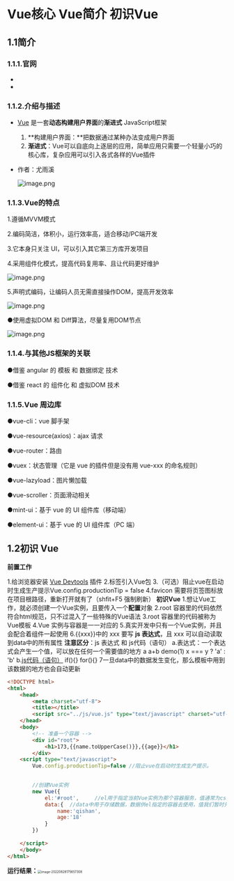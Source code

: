 # Vue核心 Vue简介 初识Vue

## 1.1简介

### 	1.1.1.官网

- [英文官网]: https://vuejs.org/

- [中文官网]: https://cn.vuejs.org/

### 	1.1.2.介绍与描述

- <u>Vue</u> 是一套**动态构建用户界面**的**渐进式** JavaScript框架

  1. **构建用户界面：**把数据通过某种办法变成用户界面
  2. **渐进式**：Vue可以自底向上逐层的应用，简单应用只需要一个轻量小巧的核心库，复杂应用可以引入各式各样的Vue插件

- 作者：尤雨溪

  ![image.png](https://cdn.nlark.com/yuque/0/2022/png/1379492/1643034892163-5a414e93-a9a1-45c1-ad72-89bbf4f4eba5.png?x-oss-process=image%2Fresize%2Cw_937%2Climit_0)

### 	1.1.3.Vue的特点

1.遵循MVVM模式 

2.编码简洁，体积小，运行效率高，适合移动/PC端开发 

3.它本身只关注 UI，可以引入其它第三方库开发项目

4.采用组件化模式，提高代码复用率、且让代码更好维护

![image.png](https://cdn.nlark.com/yuque/0/2022/png/1379492/1643035195917-eb463d5c-5a77-43a6-914e-dd0f83b0ff80.png?x-oss-process=image%2Fresize%2Cw_582%2Climit_0)



5.声明式编码，让编码人员无需直接操作DOM，提高开发效率

![image.png](https://cdn.nlark.com/yuque/0/2022/png/1379492/1643035526209-9cdf929a-b3db-4997-b1fe-74fd203037d8.png?x-oss-process=image%2Fresize%2Cw_750%2Climit_0)



●使用虚拟DOM 和 Diff算法，尽量复用DOM节点

![image.png](https://cdn.nlark.com/yuque/0/2022/png/1379492/1643035897962-d84f5075-0fd7-4d52-ad8c-31371d98bb08.png?x-oss-process=image%2Fresize%2Cw_750%2Climit_0)



### 1.1.4.与其他JS框架的关联 

●借鉴 angular 的 模板 和 数据绑定 技术

●借鉴 react 的 组件化 和 虚拟DOM 技术

### 1.1.5.Vue 周边库

●vue-cli：vue 脚手架

●vue-resource(axios)：ajax 请求

●vue-router：路由

●vuex：状态管理（它是 vue 的插件但是没有用 vue-xxx 的命名规则）

●vue-lazyload：图片懒加载

●vue-scroller：页面滑动相关

●mint-ui：基于 vue 的 UI 组件库（移动端）

●element-ui：基于 vue 的 UI 组件库（PC 端）

## 1.2初识 Vue

**前置工作**

1.给浏览器安装 [Vue Devtools](https://cn.vuejs.org/v2/guide/installation.html#Vue-Devtools) 插件
		2.标签引入Vue包
		3.（可选）阻止vue在启动时生成生产提示Vue.config.productionTip = false
		4.favicon 需要将页签图标放在项目根路径，重新打开就有了（shfit+F5 强制刷新）
		**初识Vue**
		1.想让Vue工作，就必须创建一个Vue实例，且要传入一个**配置**对象
		2.root 容器里的代码依然符合html规范，只不过混入了一些特殊的Vue语法
		3.root 容器里的代码被称为Vue模板
		4.Vue 实例与容器是一一对应的
		5.真实开发中只有一个Vue实例，并且会配合着组件一起使用
		6.{{xxx}}中的 xxx 要写 **js 表达式**，且 xxx 可以自动读取到data中的所有属性
**注意区分**：js 表达式 和 js代码（语句）
a.表达式：一个表达式会产生一个值，可以放在任何一个需要值的地方
	a	a+b		demo(1)		x === y ? 'a' : 'b'
b.<u>js代码（语句）</u>
	if(){}		for(){}
7一旦data中的数据发生变化，那么模板中用到该数据的地方也会自动更新

```html
<!DOCTYPE html>
<html>
	<head>
		<meta charset="utf-8">
		<title></title>
		<script src="../js/vue.js" type="text/javascript" charset="utf-8"></script>
	</head>
	<body>
		<!-- 准备一个容器 -->
		<div id="root">
			<h1>173,{{name.toUpperCase()}},{{age}}</h1>
		</div>
	<script type="text/javascript">
		Vue.config.productionTip=false //阻止vue在启动时生成生产提示。

		
		//创建Vue实例
		new Vue({
			el:'#root',		//el用于指定当前Vue实例为那个容器服务，值通常为css选择器字符串	document.getElementsByName
			data:{	//data中用于存储数据，数据供el指定的容器去使用，值我们暂时先写成一个对象
				name:'qishan',
				age:'18'
			}
		})
	
	</script>
	</body>
</html>

```

**运行结果：**<img src="C:\Users\Administrator\AppData\Roaming\Typora\typora-user-images\image-20220828175657308.png" alt="image-20220828175657308" style="zoom: 50%;" />
